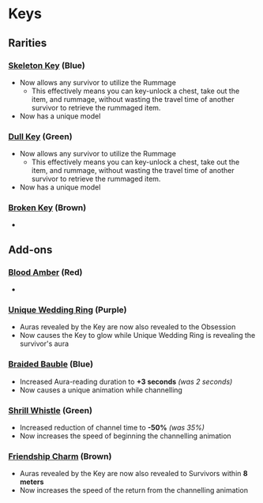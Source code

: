 # Keys

## Rarities

### [Skeleton Key](<https://deadbydaylight.wiki.gg/wiki/Skeleton_Key>) (Blue)

- Now allows any survivor to utilize the Rummage
  - This effectively means you can key-unlock a chest, take out the item, and rummage, without wasting the travel time of another survivor to retrieve the rummaged item.
- Now has a unique model


### [Dull Key](<https://deadbydaylight.wiki.gg/wiki/Dull_Key>) (Green)

- Now allows any survivor to utilize the Rummage
  - This effectively means you can key-unlock a chest, take out the item, and rummage, without wasting the travel time of another survivor to retrieve the rummaged item.
- Now has a unique model


### [Broken Key](<https://deadbydaylight.wiki.gg/wiki/Broken_Key>) (Brown)

-


## Add-ons


### [Blood Amber](<https://deadbydaylight.wiki.gg/wiki/Blood_Amber>) (Red)

-


### [Unique Wedding Ring](<https://deadbydaylight.wiki.gg/wiki/Unique_Wedding_Ring>) (Purple)

- Auras revealed by the Key are now also revealed to the Obsession
- Now causes the Key to glow while Unique Wedding Ring is revealing the survivor's aura


### [Braided Bauble](<https://deadbydaylight.wiki.gg/wiki/Braided_Bauble>) (Blue)

- Increased Aura-reading duration to **+3 seconds** *(was 2 seconds)*
- Now causes a unique animation while channelling


### [Shrill Whistle](<https://deadbydaylight.wiki.gg/wiki/Shrill_Whistle>) (Green)

- Increased reduction of channel time to **-50%** *(was 35%)*
- Now increases the speed of beginning the channelling animation


### [Friendship Charm](<https://deadbydaylight.wiki.gg/wiki/Friendship_Charm>) (Brown)

- Auras revealed by the Key are now also revealed to Survivors within **8 meters**
- Now increases the speed of the return from the channelling animation
